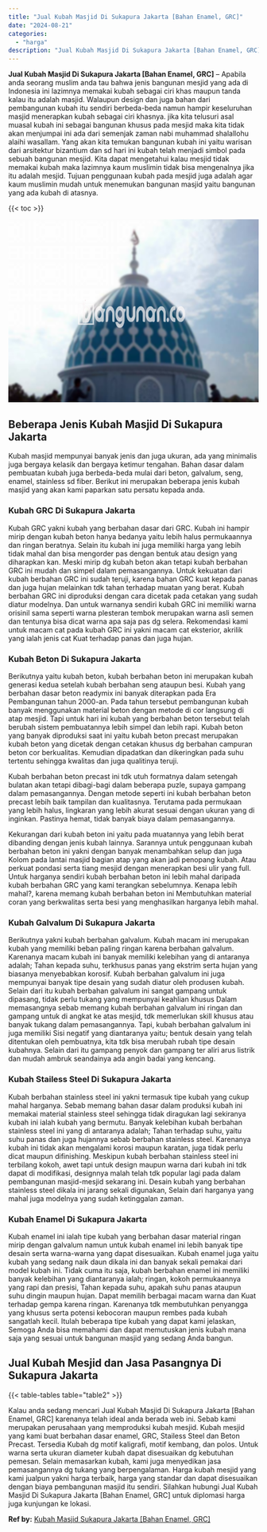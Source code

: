 ```yaml
---
title: "Jual Kubah Masjid Di Sukapura Jakarta [Bahan Enamel, GRC]"
date: "2024-08-21"
categories: 
  - "harga"
description: "Jual Kubah Masjid Di Sukapura Jakarta [Bahan Enamel, GRC]. Kalau anda sedang mencari Jual Kubah Masjid Di Sukapura Jakarta [Bahan Enamel, GRC] karenanya te..."
---
```


**Jual Kubah Masjid Di Sukapura Jakarta \[Bahan Enamel, GRC\]** – Apabila anda seorang muslim anda tau bahwa jenis bangunan mesjid yang ada di Indonesia ini lazimnya memakai kubah sebagai ciri khas maupun tanda kalau itu adalah masjid. Walaupun design dan juga bahan dari pembangunan kubah itu sendiri berbeda-beda namun hampir keseluruhan masjid menerapkan kubah sebagai ciri khasnya. jika kita telusuri asal muasal kubah ini sebagai bangunan khusus pada mesjid maka kita tidak akan menjumpai ini ada dari semenjak zaman nabi muhammad shalallohu alaihi wasallam. Yang akan kita temukan bangunan kubah ini yaitu warisan dari arsitektur bizantium dan sd hari ini kubah telah menjadi simbol pada sebuah bangunan mesjid. Kita dapat mengetahui kalau mesjid tidak memakai kubah maka lazimnya kaum muslimin tidak bisa mengenalnya jika itu adalah mesjid. Tujuan penggunaan kubah pada mesjid juga adalah agar kaum muslimin mudah untuk menemukan bangunan masjid yaitu bangunan yang ada kubah di atasnya.

{{< toc >}}

![Jual Kubah Masjid Di Sukapura Jakarta [Bahan Enamel, GRC]](/images/jual-kubah-masjid-44.png)

## Beberapa Jenis Kubah Masjid Di Sukapura Jakarta

Kubah masjid mempunyai banyak jenis dan juga ukuran, ada yang minimalis juga bergaya kelasik dan bergaya ketimur tengahan. Bahan dasar dalam pembuatan kubah juga berbeda-beda mulai dari beton, galvalum, seng, enamel, stainless sd fiber. Berikut ini merupakan beberapa jenis kubah masjid yang akan kami paparkan satu persatu kepada anda.

### Kubah GRC Di Sukapura Jakarta

Kubah GRC yakni kubah yang berbahan dasar dari GRC. Kubah ini hampir mirip dengan kubah beton hanya bedanya yaitu lebih halus permukaannya dan ringan beratnya. Selain itu kubah ini juga memiliki harga yang lebih tidak mahal dan bisa mengorder pas dengan bentuk atau design yang diharapkan kan. Meski mirip dg kubah beton akan tetapi kubah berbahan GRC ini mudah dan simpel dalam pemasangannya. Untuk kekuatan dari kubah berbahan GRC ini sudah teruji, karena bahan GRC kuat kepada panas dan juga hujan melainkan tdk tahan terhadap muatan yang berat. Kubah berbahan GRC ini diproduksi dengan cara dicetak pada cetakan yang sudah diatur modelnya. Dan untuk warnanya sendiri kubah GRC ini memiliki warna orisinil sama seperti warna plesteran tembok merupakan warna asli semen dan tentunya bisa dicat warna apa saja pas dg selera. Rekomendasi kami untuk macam cat pada kubah GRC ini yakni macam cat eksterior, akrilik yang ialah jenis cat Kuat terhadap panas dan juga hujan.

### Kubah Beton Di Sukapura Jakarta

Berikutnya yaitu kubah beton, kubah berbahan beton ini merupakan kubah generasi kedua setelah kubah berbahan seng ataupun besi. Kubah yang berbahan dasar beton readymix ini banyak diterapkan pada Era Pembangunan tahun 2000-an. Pada tahun tersebut pembangunan kubah banyak menggunakan material beton dengan metode di cor langsung di atap mesjid. Tapi untuk hari ini kubah yang berbahan beton tersebut telah berubah sistem pembuatannya lebih simpel dan lebih rapi. Kubah beton yang banyak diproduksi saat ini yaitu kubah beton precast merupakan kubah beton yang dicetak dengan cetakan khusus dg berbahan campuran beton cor berkualitas. Kemudian dipadatkan dan dikeringkan pada suhu tertentu sehingga kwalitas dan juga qualitinya teruji.

Kubah berbahan beton precast ini tdk utuh formatnya dalam setengah bulatan akan tetapi dibagi-bagi dalam beberapa puzle, supaya gampang dalam pemasangannya. Dengan metode seperti ini kubah berbahan beton precast lebih baik tampilan dan kualitasnya. Terutama pada permukaan yang lebih halus, lingkaran yang lebih akurat sesuai dengan ukuran yang di inginkan. Pastinya hemat, tidak banyak biaya dalam pemasangannya.

Kekurangan dari kubah beton ini yaitu pada muatannya yang lebih berat dibanding dengan jenis kubah lainnya. Sarannya untuk penggunaan kubah berbahan beton ini yakni dengan banyak menambahkan selup dan juga Kolom pada lantai masjid bagian atap yang akan jadi penopang kubah. Atau perkuat pondasi serta tiang mesjid dengan menerapkan besi ulir yang full. Untuk harganya sendiri kubah berbahan beton ini lebih mahal daripada kubah berbahan GRC yang kami terangkan sebelumnya. Kenapa lebih mahal?, karena memang kubah berbahan beton ini Membutuhkan material coran yang berkwalitas serta besi yang menghasilkan harganya lebih mahal.

### Kubah Galvalum Di Sukapura Jakarta

Berikutnya yakni kubah berbahan galvalum. Kubah macam ini merupakan kubah yang memiliki beban paling ringan karena berbahan galvalum. Karenanya macam kubah ini banyak memiliki kelebihan yang di antaranya adalah; Tahan kepada suhu, terkhusus panas yang ekstrim serta hujan yang biasanya menyebabkan korosif. Kubah berbahan galvalum ini juga mempunyai banyak tipe desain yang sudah diatur oleh produsen kubah. Selain dari itu kubah berbahan galvalum ini sangat gampang untuk dipasang, tidak perlu tukang yang mempunyai keahlian khusus Dalam memasangnya sebab memang kubah berbahan galvalum ini ringan dan gampang untuk di angkat ke atas mesjid, tdk memerlukan skill khusus atau banyak tukang dalam pemasangannya. Tapi, kubah berbahan galvalum ini juga memiliki Sisi negatif yang diantaranya yaitu; bentuk desain yang telah ditentukan oleh pembuatnya, kita tdk bisa merubah rubah tipe desain kubahnya. Selain dari itu gampang penyok dan gampang ter aliri arus listrik dan mudah ambruk seandainya ada angin badai yang kencang.

### Kubah Stailess Steel Di Sukapura Jakarta

Kubah berbahan stainless steel ini yakni termasuk tipe kubah yang cukup mahal harganya. Sebab memang bahan dasar dalam produksi kubah ini memakai material stainless steel sehingga tidak diragukan lagi sekiranya kubah ini ialah kubah yang bermutu. Banyak kelebihan kubah berbahan stainless steel ini yang di antaranya adalah; Tahan terhadap suhu, yaitu suhu panas dan juga hujannya sebab berbahan stainless steel. Karenanya kubah ini tidak akan mengalami korosi maupun karatan, juga tidak perlu dicat maupun difinishing. Meskipun kubah berbahan stainless steel ini terbilang kokoh, awet tapi untuk design maupun warna dari kubah ini tdk dapat di modifikasi, designnya malah telah tdk popular lagi pada dalam pembangunan masjid-mesjid sekarang ini. Desain kubah yang berbahan stainless steel dikala ini jarang sekali digunakan, Selain dari harganya yang mahal juga modelnya yang sudah ketinggalan zaman.

### Kubah Enamel Di Sukapura Jakarta

Kubah enamel ini ialah tipe kubah yang berbahan dasar material ringan mirip dengan galvalum namun untuk kubah enamel ini lebih banyak tipe desain serta warna-warna yang dapat disesuaikan. Kubah enamel juga yaitu kubah yang sedang naik daun dikala ini dan banyak sekali pemakai dari model kubah ini. Tidak cuma itu saja, kubah berbahan enamel ini memiliki banyak kelebihan yang diantaranya ialah; ringan, kokoh permukaannya yang rapi dan presisi, Tahan kepada suhu, apakah suhu panas ataupun suhu dingin maupun hujan. Dapat memilih berbagai macam warna dan Kuat terhadap gempa karena ringan. Karenanya tdk membutuhkan penyangga yang khusus serta potensi kebocoran maupun rembes pada kubah sangatlah kecil. Itulah beberapa tipe kubah yang dapat kami jelaskan, Semoga Anda bisa memahami dan dapat memutuskan jenis kubah mana saja yang sesuai untuk bangunan masjid yang sedang Anda bangun.

## Jual Kubah Mesjid dan Jasa Pasangnya Di Sukapura Jakarta

{{< table-tables table="table2" >}}

Kalau anda sedang mencari Jual Kubah Masjid Di Sukapura Jakarta \[Bahan Enamel, GRC\] karenanya telah ideal anda berada web ini. Sebab kami merupakan perusahaan yang memproduksi kubah mesjid. Kubah mesjid yang kami buat berbahan dasar enamel, GRC, Stailess Steel dan Beton Precast. Tersedia Kubah dg motif kaligrafi, motif kembang, dan polos. Untuk warna serta ukuran diameter kubah dapat disesuaikan dg kebutuhan pemesan. Selain memasarkan kubah, kami juga menyedikan jasa pemasangannya dg tukang yang berpengalaman. Harga kubah mesjid yang kami jualpun yakni harga terbaik, harga yang standar dan dapat disesuaikan dengan biaya pembangunan masjid itu sendiri. Silahkan hubungi Jual Kubah Masjid Di Sukapura Jakarta \[Bahan Enamel, GRC\] untuk diplomasi harga juga kunjungan ke lokasi.

**Ref by:** [Kubah Masjid Sukapura Jakarta [Bahan Enamel, GRC]](https://id.wikipedia.org/wiki/Kubah)
